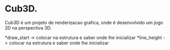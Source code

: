 # Cub3D.

Cub3D é um projeto de renderizacao grafica, onde é desenvolvido um jogo 2D na perspectiva 3D. 


*draw_start -> colocar na estrutura e saber onde lhe inicializar
*line_height -> colocar na estrutura e saber onde lhe inicializar